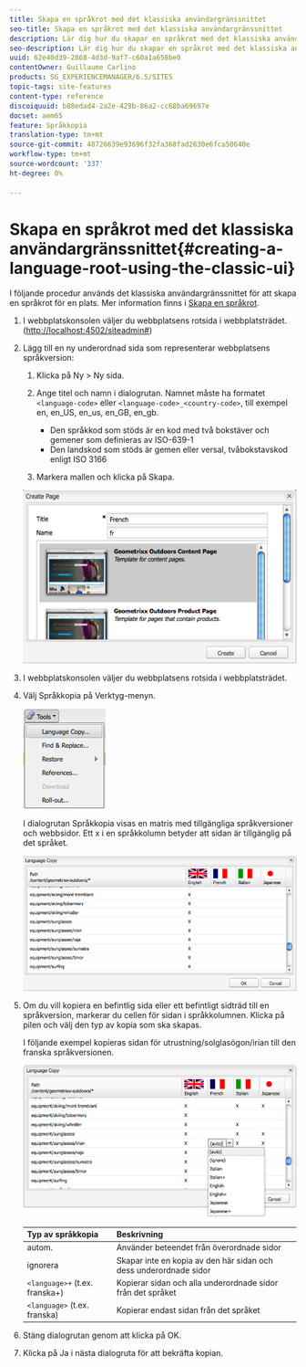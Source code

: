 ```yaml
---
title: Skapa en språkrot med det klassiska användargränssnittet
seo-title: Skapa en språkrot med det klassiska användargränssnittet
description: Lär dig hur du skapar en språkrot med det klassiska användargränssnittet.
seo-description: Lär dig hur du skapar en språkrot med det klassiska användargränssnittet.
uuid: 62e40d39-2868-4d3d-9af7-c60a1a658be0
contentOwner: Guillaume Carlino
products: SG_EXPERIENCEMANAGER/6.5/SITES
topic-tags: site-features
content-type: reference
discoiquuid: b88edad4-2a2e-429b-86a2-cc68ba69697e
docset: aem65
feature: Språkkopia
translation-type: tm+mt
source-git-commit: 48726639e93696f32fa368fad2630e6fca50640e
workflow-type: tm+mt
source-wordcount: '337'
ht-degree: 0%

---
```



# Skapa en språkrot med det klassiska användargränssnittet{#creating-a-language-root-using-the-classic-ui}

I följande procedur används det klassiska användargränssnittet för att skapa en språkrot för en plats. Mer information finns i [Skapa en språkrot](/help/sites-administering/tc-prep.md#creating-a-language-root).

1. I webbplatskonsolen väljer du webbplatsens rotsida i webbplatsträdet. ([http://localhost:4502/siteadmin#](http://localhost:4502/siteadmin#))
1. Lägg till en ny underordnad sida som representerar webbplatsens språkversion:

   1. Klicka på Ny > Ny sida.
   1. Ange titel och namn i dialogrutan. Namnet måste ha formatet `<language-code>` eller `<language-code>_<country-code>`, till exempel en, en_US, en_us, en_GB, en_gb.

      * Den språkkod som stöds är en kod med två bokstäver och gemener som definieras av ISO-639-1
      * Den landskod som stöds är gemen eller versal, tvåbokstavskod enligt ISO 3166
   1. Markera mallen och klicka på Skapa.

   ![newpagefr](assets/newpagefr.png)

1. I webbplatskonsolen väljer du webbplatsens rotsida i webbplatsträdet.
1. Välj Språkkopia på Verktyg-menyn.

   ![toolslanguagecopy](assets/toolslanguagecopy.png)

   I dialogrutan Språkkopia visas en matris med tillgängliga språkversioner och webbsidor. Ett x i en språkkolumn betyder att sidan är tillgänglig på det språket.

   ![språkDialogrutan](assets/languagecopydialog.png)

1. Om du vill kopiera en befintlig sida eller ett befintligt sidträd till en språkversion, markerar du cellen för sidan i språkkolumnen. Klicka på pilen och välj den typ av kopia som ska skapas.

   I följande exempel kopieras sidan för utrustning/solglasögon/irian till den franska språkversionen.

   ![språkopydilogdropdown](assets/languagecopydilogdropdown.png)

   | Typ av språkkopia | Beskrivning |
   |---|---|
   | autom. | Använder beteendet från överordnade sidor |
   | ignorera | Skapar inte en kopia av den här sidan och dess underordnade sidor |
   | `<language>+` (t.ex. franska+) | Kopierar sidan och alla underordnade sidor från det språket |
   | `<language>` (t.ex. franska) | Kopierar endast sidan från det språket |

1. Stäng dialogrutan genom att klicka på OK.
1. Klicka på Ja i nästa dialogruta för att bekräfta kopian.

